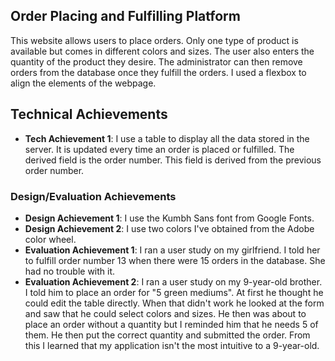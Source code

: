## Order Placing and Fulfilling Platform
This website allows users to place orders. Only one type of product is available but comes in different colors and sizes. The user also enters the quantity of the product
they desire. The administrator can then remove orders from the database once they fulfill the orders. I used a flexbox to align the elements of the webpage.

## Technical Achievements
- **Tech Achievement 1**: I use a table to display all the data stored in the server. It is updated every time an order is placed or fulfilled. The derived field is the order number.
This field is derived from the previous order number.

### Design/Evaluation Achievements
- **Design Achievement 1**: I use the Kumbh Sans font from Google Fonts.
- **Design Achievement 2**: I use two colors I've obtained from the Adobe color wheel.
- **Evaluation Achievement 1**: I ran a user study on my girlfriend. I told her to fulfill order number 13 when there were 15 orders in the database. She had no trouble with it.
- **Evaluation Achievement 2**: I ran a user study on my 9-year-old brother. I told him to place an order for "5 green mediums". At first he thought he could edit the table directly.
When that didn't work he looked at the form and saw that he could select colors and sizes. He then was about to place an order without a quantity but I reminded him that he
needs 5 of them. He then put the correct quantity and submitted the order. From this I learned that my application isn't the most intuitive to a 9-year-old.
